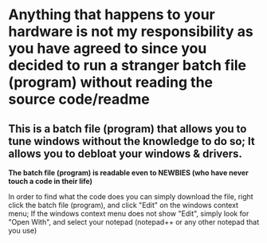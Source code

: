# Anything that happens to your hardware is not my responsibility as you have agreed to since you decided to run a stranger batch file (program) without reading the source code/readme

## This is a batch file (program) that allows you to tune windows without the knowledge to do so; It allows you to debloat your windows & drivers.

****The batch file (program) is readable even to NEWBIES (who have never touch a code in their life)****

In order to find what the code does you can simply download the file, right click the batch file (program), and click "Edit" on the windows context menu; If the windows context menu does not show "Edit", simply look for "Open With", and select your notepad (notepad++ or any other notepad that you use)
